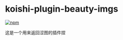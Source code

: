 # koishi-plugin-beauty-imgs

[![npm](https://img.shields.io/npm/v/koishi-plugin-beauty-imgs?style=flat-square)](https://www.npmjs.com/package/koishi-plugin-beauty-imgs)

这是一个用来返回涩图的插件捏

